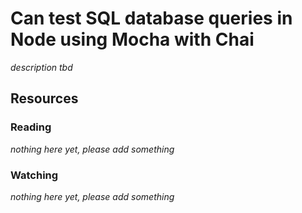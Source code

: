 # Can test SQL database queries in Node using Mocha with Chai
_description tbd_
## Resources
### Reading
_nothing here yet, please add something_
### Watching
_nothing here yet, please add something_

